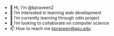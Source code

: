 - 👋 Hi, I’m @kpraveen2
- 👀 I’m interested in learning web development
- 🌱 I’m currently learning through odin project
- 💞️ I’m looking to collaborate on computer science
- 📫 How to reach me kpraveen@asu.edu

<!---
kpraveen2/kpraveen2 is a ✨ special ✨ repository because its `README.md` (this file) appears on your GitHub profile.
You can click the Preview link to take a look at your changes.
--->
